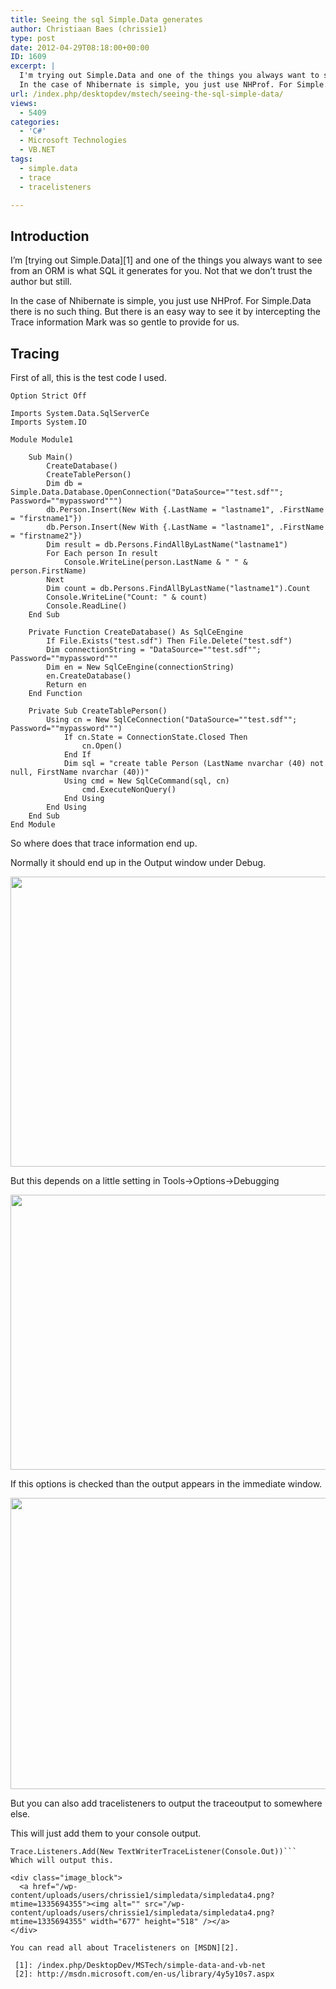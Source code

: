 ```yaml
---
title: Seeing the sql Simple.Data generates
author: Christiaan Baes (chrissie1)
type: post
date: 2012-04-29T08:18:00+00:00
ID: 1609
excerpt: |
  I'm trying out Simple.Data and one of the things you always want to see from an ORM is what SQL it generates for you. Not that we don't trust the author but still.
  In the case of Nhibernate is simple, you just use NHProf. For Simple.Data there is no such thing. But there is an easy way to see it by intercepting the Trace information Mark was so gentle to provide for us.
url: /index.php/desktopdev/mstech/seeing-the-sql-simple-data/
views:
  - 5409
categories:
  - 'C#'
  - Microsoft Technologies
  - VB.NET
tags:
  - simple.data
  - trace
  - tracelisteners

---
```

## Introduction

I&#8217;m [trying out Simple.Data][1] and one of the things you always want to see from an ORM is what SQL it generates for you. Not that we don&#8217;t trust the author but still.
  
In the case of Nhibernate is simple, you just use NHProf. For Simple.Data there is no such thing. But there is an easy way to see it by intercepting the Trace information Mark was so gentle to provide for us.

## Tracing

First of all, this is the test code I used.

```vbnet
Option Strict Off

Imports System.Data.SqlServerCe
Imports System.IO

Module Module1

    Sub Main()
        CreateDatabase()
        CreateTablePerson()
        Dim db = Simple.Data.Database.OpenConnection("DataSource=""test.sdf""; Password=""mypassword""")
        db.Person.Insert(New With {.LastName = "lastname1", .FirstName = "firstname1"})
        db.Person.Insert(New With {.LastName = "lastname1", .FirstName = "firstname2"})
        Dim result = db.Persons.FindAllByLastName("lastname1")
        For Each person In result
            Console.WriteLine(person.LastName & " " & person.FirstName)
        Next
        Dim count = db.Persons.FindAllByLastName("lastname1").Count
        Console.WriteLine("Count: " & count)
        Console.ReadLine()
    End Sub

    Private Function CreateDatabase() As SqlCeEngine
        If File.Exists("test.sdf") Then File.Delete("test.sdf")
        Dim connectionString = "DataSource=""test.sdf""; Password=""mypassword"""
        Dim en = New SqlCeEngine(connectionString)
        en.CreateDatabase()
        Return en
    End Function

    Private Sub CreateTablePerson()
        Using cn = New SqlCeConnection("DataSource=""test.sdf""; Password=""mypassword""")
            If cn.State = ConnectionState.Closed Then
                cn.Open()
            End If
            Dim sql = "create table Person (LastName nvarchar (40) not null, FirstName nvarchar (40))"
            Using cmd = New SqlCeCommand(sql, cn)
                cmd.ExecuteNonQuery()
            End Using
        End Using
    End Sub
End Module
```
So where does that trace information end up. 

Normally it should end up in the Output window under Debug.

<div class="image_block">
  <a href="/wp-content/uploads/users/chrissie1/simpledata/simpledata2.png?mtime=1335694334"><img alt="" src="/wp-content/uploads/users/chrissie1/simpledata/simpledata2.png?mtime=1335694334" width="711" height="464" /></a>
</div>

But this depends on a little setting in Tools->Options->Debugging

<div class="image_block">
  <a href="/wp-content/uploads/users/chrissie1/simpledata/simpledata1.png?mtime=1335694325"><img alt="" src="/wp-content/uploads/users/chrissie1/simpledata/simpledata1.png?mtime=1335694325" width="757" height="440" /></a>
</div>

If this options is checked than the output appears in the immediate window.

<div class="image_block">
  <a href="/wp-content/uploads/users/chrissie1/simpledata/simpledata3.png?mtime=1335694344"><img alt="" src="/wp-content/uploads/users/chrissie1/simpledata/simpledata3.png?mtime=1335694344" width="711" height="466" /></a>
</div>

But you can also add tracelisteners to output the traceoutput to somewhere else.

This will just add them to your console output.

```vbnet
Trace.Listeners.Add(New TextWriterTraceListener(Console.Out))```
Which will output this.

<div class="image_block">
  <a href="/wp-content/uploads/users/chrissie1/simpledata/simpledata4.png?mtime=1335694355"><img alt="" src="/wp-content/uploads/users/chrissie1/simpledata/simpledata4.png?mtime=1335694355" width="677" height="518" /></a>
</div>

You can read all about Tracelisteners on [MSDN][2].

 [1]: /index.php/DesktopDev/MSTech/simple-data-and-vb-net
 [2]: http://msdn.microsoft.com/en-us/library/4y5y10s7.aspx